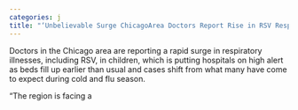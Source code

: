 ```yaml
---
categories: j
title: "‘Unbelievable Surge ChicagoArea Doctors Report Rise in RSV Respiratory Cases in Kids"
---
```


Doctors in the Chicago area are reporting a rapid surge in respiratory illnesses, including RSV, in children, which is putting hospitals on high alert as beds fill up earlier than usual and cases shift from what many have come to expect during cold and flu season. 



&#8220;The region is facing a 